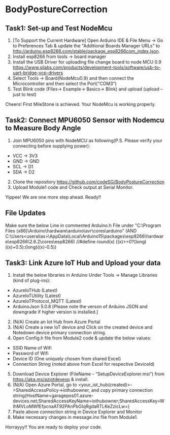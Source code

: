 # BodyPostureCorrection

## Task1: Set-up and Test NodeMcu 

1. [To Support the Current Hardware] Open Arduino IDE & File Menu -> Go to Preferences Tab & update the "Additional Boards Manager URLs" to     http://arduino.esp8266.com/stable/package_esp8266com_index.json.
2. Install esp8266 from tools -> board manager 
3. Install the USB Driver for uploading file change board to node MCU 0.9 https://www.silabs.com/products/development-tools/software/usb-to-uart-bridge-vcp-drivers
4. Select Tools -> Board(NodeMcu0.9) and then connect the Microcontroller and then select the Port(“COM3”)
5. Test Blink code (FIles-> Example-> Basics-> Blink) and upload (upload – just to test)


Cheers! First MileStone is achieved. Your NodeMcu is working properly.

## Task2: Connect MPU6050 Sensor with Nodemcu  to Measure Body Angle

1. Join MPU6050 pins with NodeMCU as following(P.S. Please verify your connecting before supplying power):
  * VCC -> 3V3
  * GND -> GND
  * SCL -> D1
  * SDA -> D2
2. Clone the repository https://github.com/codeSG/BodyPostureCorrection 
3. Upload Module1 code and Check output at Serial Monitor.

  
Yippee! We are one more step ahead. Ready!!

## File Updates

Make sure the below Line in commented Arduino.h File under "C:\Program Files (x86)\Arduino\hardware\arduino\avr\cores\arduino” (AND C:\Users\<useralias>\AppData\Local\Arduino15\packages\esp8266\hardware\esp8266\2.6.2\cores\esp8266) 
//#define round(x) ((x)>=0?(long)((x)+0.5):(long)((x)-0.5))

## Task3: Link Azure IoT Hub and Upload your data
1. Install the below libraries in Arduino Under Tools -> Manage Libraries (kind of plug-ins):
  * AzureIoTHub (Latest)
  * AzureIoTUtility (Latest)
  * AzureIoTProtocol_MQTT (Latest)
  * ArduinoJson 5.0.8 [Please note the verson of Arduino JSON and downgrade if higher version is installed.]

2. (N/A) Create an Iot Hub from Azure Portal
3. (N/A) Create a new IoT device and Click on the created device and Notedown device primary connection string.
4. Open Config.h file from Module2 code  & update the below values:
* SSID Name of Wifi
* Password of Wifi
* Device ID (One uniquely chosen from shared Excel)
* Connection String (noted above from Excel for respective DeviceId)

5. Download Device Explorer (FileName – “SetupDeviceExplorer.msi”) from https://aka.ms/aziotdevexp & install.
6. (N/A) Open Azure Portal, go to <your_iot_hub(created)>->SharedAccessPolicy->iothubowner, and copy primary connection string(HostName=garagepos01.azure-devices.net;SharedAccessKeyName=iothubowner;SharedAccessKey=WIhMVLoMWfEfpcnaAT92PAnPbGIqRgdaRTLKeZzicLw=)
7. Paste above connection string in Device Explorer and Monitor
8. Make necessary changes in message.ino file from Module1.

Horrayyy!! You are ready to deploy your code.
